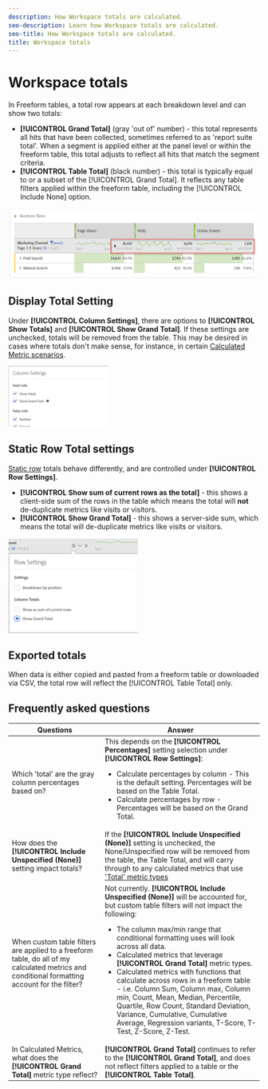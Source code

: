 ```yaml
---
description: How Workspace totals are calculated.
seo-description: Learn how Workspace totals are calculated.
seo-title: How Workspace totals are calculated.
title: Workspace totals
---
```


# Workspace totals

In Freeform tables, a total row appears at each breakdown level and can show two totals:

* **[!UICONTROL Grand Total]** (gray 'out of' number) - this total represents all hits that have been collected, sometimes referred to as 'report suite total'. When a segment is applied either at the panel level or within the freeform table, this total adjusts to reflect all hits that match the segment criteria.
* **[!UICONTROL Table Total]** (black number) - this total is typically equal to or a subset of the [!UICONTROL Grand Total]. It reflects any table filters applied within the freeform table, including the [!UICONTROL Include None] option.

![](assets/total-row.png)

## Display Total Setting

Under **[!UICONTROL Column Settings]**, there are options to **[!UICONTROL Show Totals]** and **[!UICONTROL Show Grand Total]**. If these settings are unchecked, totals will be removed from the table. This may be desired in cases where totals don't make sense, for instance, in certain [Calculated Metric scenarios](https://docs.adobe.com/content/help/en/analytics/components/calculated-metrics/calcmetrics-reference/cm-totals.html).

![](assets/column-settings-total.png)

## Static Row Total settings

[Static row](https://docs.adobe.com/content/help/en/analytics/analyze/analysis-workspace/build-workspace-project/column-row-settings/manual-vs-dynamic-rows.html) totals behave differently, and are controlled under **[!UICONTROL Row Settings]**. 

* **[!UICONTROL Show sum of current rows as the total]** - this shows a client-side sum of the rows in the table which means the total will **not** de-duplicate metrics like visits or visitors.
* **[!UICONTROL Show Grand Total]** - this shows a server-side sum, which means the total will de-duplicate metrics like visits or visitors.

![](assets/static-rows.png)

## Exported totals

When data is either copied and pasted from a freeform table or downloaded via CSV, the total row will reflect the [!UICONTROL Table Total] only.

## Frequently asked questions

|Questions|Answer|
|---|---|
|Which 'total' are the gray column percentages based on?|This depends on the **[!UICONTROL Percentages]** setting selection under **[!UICONTROL Row Settings]**:<ul><li>Calculate percentages by column - This is the default setting. Percentages will be based on the Table Total.</li><li>Calculate percentages by row - Percentages will be based on the Grand Total.</li></ul>|
|How does the **[!UICONTROL Include Unspecified (None)]** setting impact totals?|If the **[!UICONTROL Include Unspecified (None)]** setting is unchecked, the None/Unspecified row will be removed from the table, the Table Total, and will carry through to any calculated metrics that use ['Total' metric types](https://docs.adobe.com/content/help/en/analytics/components/calculated-metrics/calcmetric-workflow/m-metric-type-alloc.html)|
|When custom table filters are applied to a freeform table, do all of my calculated metrics and conditional formatting account for the filter?|Not currently. **[!UICONTROL Include Unspecified (None)]** will be accounted for, but custom table filters will not impact the following:<ul><li>The column max/min range that conditional formatting uses will look across all data.</li><li>Calculated metrics that leverage **[!UICONTROL Grand Total]** metric types.</li><li>Calculated metrics with functions that calculate across rows in a freeform table - i.e. Column Sum, Column max, Column min, Count, Mean, Median, Percentile, Quartile, Row Count, Standard Deviation, Variance, Cumulative, Cumulative Average, Regression variants, T-Score, T-Test, Z-Score, Z-Test.</li></ul>|
|In Calculated Metrics, what does the **[!UICONTROL Grand Total]** metric type reflect?|**[!UICONTROL Grand Total]** continues to refer to the **[!UICONTROL Grand Total]**, and does not reflect filters applied to a table or the **[!UICONTROL Table Total]**.|

